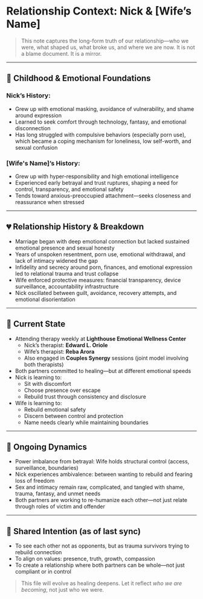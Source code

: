 # Relationship Context: Nick & [Wife’s Name]

> This note captures the long-form truth of our relationship—who we were, what shaped us, what broke us, and where we are now. It is not a blame document. It is a mirror.

---

## 🧒 Childhood & Emotional Foundations

### Nick’s History:
- Grew up with emotional masking, avoidance of vulnerability, and shame around expression
- Learned to seek comfort through technology, fantasy, and emotional disconnection
- Has long struggled with compulsive behaviors (especially porn use), which became a coping mechanism for loneliness, low self-worth, and sexual confusion

### [Wife's Name]’s History:
- Grew up with hyper-responsibility and high emotional intelligence
- Experienced early betrayal and trust ruptures, shaping a need for control, transparency, and emotional safety
- Tends toward anxious-preoccupied attachment—seeks closeness and reassurance when stressed

---

## 💔 Relationship History & Breakdown

- Marriage began with deep emotional connection but lacked sustained emotional presence and sexual honesty
- Years of unspoken resentment, porn use, emotional withdrawal, and lack of intimacy widened the gap
- Infidelity and secrecy around porn, finances, and emotional expression led to relational trauma and trust collapse
- Wife enforced protective measures: financial transparency, device surveillance, accountability infrastructure
- Nick oscillated between guilt, avoidance, recovery attempts, and emotional disorientation

---

## 🔄 Current State

- Attending therapy weekly at **Lighthouse Emotional Wellness Center**
  - Nick’s therapist: **Edward L. Oriole**
  - Wife’s therapist: **Reba Arora**
  - Also engaged in **Couples Synergy** sessions (joint model involving both therapists)
- Both partners committed to healing—but at different emotional speeds
- Nick is learning to:
  - Sit with discomfort
  - Choose presence over escape
  - Rebuild trust through consistency and disclosure
- Wife is learning to:
  - Rebuild emotional safety
  - Discern between control and protection
  - Name needs clearly while maintaining boundaries

---

## 🧬 Ongoing Dynamics

- Power imbalance from betrayal: Wife holds structural control (access, surveillance, boundaries)
- Nick experiences ambivalence: between wanting to rebuild and fearing loss of freedom
- Sex and intimacy remain raw, complicated, and tangled with shame, trauma, fantasy, and unmet needs
- Both partners are working to re-humanize each other—not just relate through roles of victim and offender

---

## 🧭 Shared Intention (as of last sync)

- To see each other not as opponents, but as trauma survivors trying to rebuild connection
- To align on values: presence, truth, growth, compassion
- To create a relationship where both partners can be whole—not just compliant or in control

> This file will evolve as healing deepens. Let it reflect *who we are becoming*, not just who we were.

